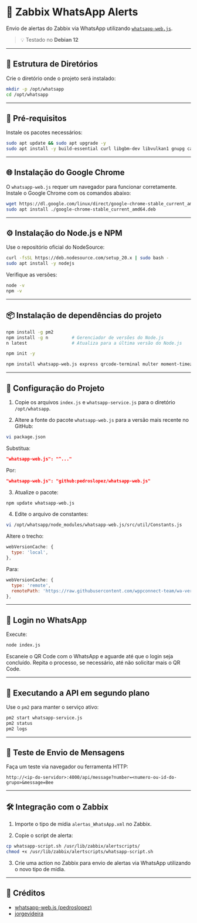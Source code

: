 # 📲 Zabbix WhatsApp Alerts

Envio de alertas do Zabbix via WhatsApp utilizando [`whatsapp-web.js`](https://github.com/pedroslopez/whatsapp-web.js).

> 💡 Testado no **Debian 12**

---

## 📁 Estrutura de Diretórios

Crie o diretório onde o projeto será instalado:

```bash
mkdir -p /opt/whatsapp
cd /opt/whatsapp
```

---

## 🧰 Pré-requisitos

Instale os pacotes necessários:

```bash
sudo apt update && sudo apt upgrade -y
sudo apt install -y build-essential curl libgbm-dev libvulkan1 gnupg ca-certificates
```

---

## 🌐 Instalação do Google Chrome

O `whatsapp-web.js` requer um navegador para funcionar corretamente. Instale o Google Chrome com os comandos abaixo:

```bash
wget https://dl.google.com/linux/direct/google-chrome-stable_current_amd64.deb
sudo apt install ./google-chrome-stable_current_amd64.deb
```

---

## ⚙️ Instalação do Node.js e NPM

Use o repositório oficial do NodeSource:

```bash
curl -fsSL https://deb.nodesource.com/setup_20.x | sudo bash -
sudo apt install -y nodejs
```

Verifique as versões:

```bash
node -v
npm -v
```

---

## 📦 Instalação de dependências do projeto

```bash
npm install -g pm2
npm install -g n         # Gerenciador de versões do Node.js
n latest                 # Atualiza para a última versão do Node.js

npm init -y

npm install whatsapp-web.js express qrcode-terminal multer moment-timezone
```

---

## 🧾 Configuração do Projeto

1. Copie os arquivos `index.js` e `whatsapp-service.js` para o diretório `/opt/whatsapp`.

2. Altere a fonte do pacote `whatsapp-web.js` para a versão mais recente no GitHub:

```bash
vi package.json
```

Substitua:

```json
"whatsapp-web.js": "^..."
```

Por:

```json
"whatsapp-web.js": "github:pedroslopez/whatsapp-web.js"
```

3. Atualize o pacote:

```bash
npm update whatsapp-web.js
```

4. Edite o arquivo de constantes:

```bash
vi /opt/whatsapp/node_modules/whatsapp-web.js/src/util/Constants.js
```

Altere o trecho:

```js
webVersionCache: {
  type: 'local',
},
```

Para:

```js
webVersionCache: {
  type: 'remote',
  remotePath: 'https://raw.githubusercontent.com/wppconnect-team/wa-version/main/html/2.2412.54.html',
},
```

---

## 🔐 Login no WhatsApp

Execute:

```bash
node index.js
```

Escaneie o QR Code com o WhatsApp e aguarde até que o login seja concluído. Repita o processo, se necessário, até não solicitar mais o QR Code.

---

## 🚀 Executando a API em segundo plano

Use o `pm2` para manter o serviço ativo:

```bash
pm2 start whatsapp-service.js
pm2 status
pm2 logs
```

---

## 🧪 Teste de Envio de Mensagens

Faça um teste via navegador ou ferramenta HTTP:

```
http://<ip-do-servidor>:4000/api/message?number=<numero-ou-id-do-grupo>&message=Bee
```

---

## 🛠️ Integração com o Zabbix

1. Importe o tipo de mídia `alertas_WhatsApp.xml` no Zabbix.

2. Copie o script de alerta:

```bash
cp whatsapp-script.sh /usr/lib/zabbix/alertscripts/
chmod +x /usr/lib/zabbix/alertscripts/whatsapp-script.sh
```

3. Crie uma action no Zabbix para envio de alertas via WhatsApp utilizando o novo tipo de mídia.

---

## 🙌 Créditos

- [whatsapp-web.js (pedroslopez)](https://github.com/pedroslopez/whatsapp-web.js)
- [jorgevideira](https://github.com/jorgevideira)
